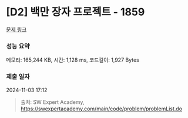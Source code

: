 # [D2] 백만 장자 프로젝트 - 1859 

[문제 링크](https://swexpertacademy.com/main/code/problem/problemDetail.do?contestProbId=AV5LrsUaDxcDFAXc) 

### 성능 요약

메모리: 165,244 KB, 시간: 1,128 ms, 코드길이: 1,927 Bytes

### 제출 일자

2024-11-03 17:12



> 출처: SW Expert Academy, https://swexpertacademy.com/main/code/problem/problemList.do